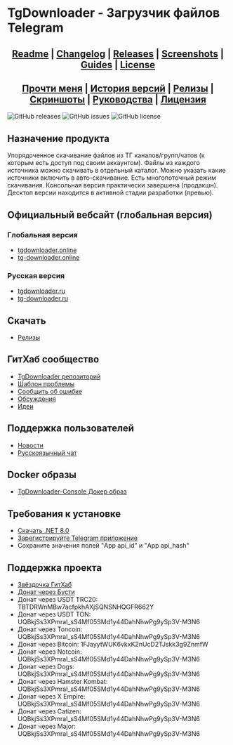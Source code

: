 ﻿# TgDownloader - Загрузчик файлов Telegram

## <div align="center"><b><a href="README.md">Readme</a> | <a href="CHANGELOG.md">Changelog</a> | <a href="Docs/RELEASE.md">Releases</a> | <a href="Docs/SCREENSHOTS.md">Screenshots</a> | <a href="Docs/GUIDES.md">Guides</a> | <a href="LICENSE.md">License</a></b></div>
## <div align="center"><b><a href="README-RUS.md">Прочти меня</a> | <a href="CHANGELOG-RUS.md">История версий</a> | <a href="Docs/RELEASE.md">Релизы</a> | <a href="Docs/SCREENSHOTS.md">Скриншоты</a> | <a href="Docs/GUIDES-RUS.md">Руководства</a> | <a href="LICENSE.md">Лицензия</a></b></div>

![GitHub releases](https://img.shields.io/github/downloads/DamianMorozov/TgDownloader/total?style=social)
![GitHub issues](https://img.shields.io/github/issues/DamianMorozov/TgDownloader?style=social)
![GitHub license](https://img.shields.io/github/license/DamianMorozov/TgDownloader?style=social)

## Назначение продукта
Упорядоченное скачивание файлов из ТГ каналов/групп/чатов (к которым есть доступ под своим аккаунтом). Файлы из каждого источника можно скачивать в отдельный каталог. Можно указать какие источники включить в авто-скачивание. Есть многопоточный режим скачивания. Консольная версия практически завершена (продакшн). Десктоп версии находится в активной стадии разработки (превью).

## Официальный вебсайт (глобальная версия)

### Глобальная версия
- [tgdownloader.online](http://tgdownloader.online)
- [tg-downloader.online](http://tg-downloader.online)

### Русская версия
- [tgdownloader.ru](http://tgdownloader.ru)
- [tg-downloader.ru](http://tg-downloader.ru)

## Скачать
- [Релизы](https://github.com/DamianMorozov/TgDownloader/releases)

## ГитХаб сообщество
- [TgDownloader репозиторий](https://github.com/DamianMorozov/TgDownloader)
- [Шаблон проблемы](https://github.com/DamianMorozov/TgDownloader/blob/main/Docs/ISSUE.md)
- [Сообщить об ошибке](https://github.com/DamianMorozov/TgDownloader/issues)
- [Обсуждения](https://github.com/DamianMorozov/TgDownloader/discussions)
- [Идеи](https://github.com/DamianMorozov/TgDownloader/discussions/categories/ideas)

## Поддержка пользователей
- [Новости](https://t.me/TgDownloader)
- [Русскоязычный чат](https://t.me/TgDownloaderChatRus)

## Docker образы
- [TgDownloader-Console Докер образ](https://hub.docker.com/repository/docker/damianmorozov/tgdownloader-console)

## Требования к установке
- [Скачать .NET 8.0](https://dotnet.microsoft.com/ru-ru/download/dotnet/8.0)
- [Зарегистрируйте Telegram приложение](https://my.telegram.org/apps)
- Сохраните значения полей "App api_id" и "App api_hash"

## Поддержка проекта
- [Звёздочка ГитХаб](https://github.com/DamianMorozov/TgDownloader)
- [Донат через Бусти](https://boosty.to/tgdownloader)
- Донат через USDT TRC20: TBTDRWnMBw7acfpkhAXjSQNSNHQGFR662Y
- Донат через USDT TON: UQBkjSs3XPmraI_sS4Mf05SMd1y44DahNhwPg9ySp3V-M3N6
- Донат через Toncoin: UQBkjSs3XPmraI_sS4Mf05SMd1y44DahNhwPg9ySp3V-M3N6
- Донат через Bitcoin: 1FJayytWUK6vkxK2nUcD2TJskk3g9ZnmfW
- Донат через Notcoin: UQBkjSs3XPmraI_sS4Mf05SMd1y44DahNhwPg9ySp3V-M3N6
- Донат через Dogs: UQBkjSs3XPmraI_sS4Mf05SMd1y44DahNhwPg9ySp3V-M3N6
- Донат через Hamster Kombat: UQBkjSs3XPmraI_sS4Mf05SMd1y44DahNhwPg9ySp3V-M3N6
- Донат через X Empire: UQBkjSs3XPmraI_sS4Mf05SMd1y44DahNhwPg9ySp3V-M3N6
- Донат через Catizen: UQBkjSs3XPmraI_sS4Mf05SMd1y44DahNhwPg9ySp3V-M3N6
- Донат через Major: UQBkjSs3XPmraI_sS4Mf05SMd1y44DahNhwPg9ySp3V-M3N6
